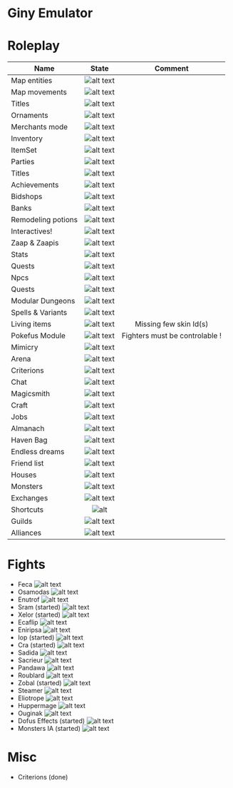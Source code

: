 

# Giny Emulator

# Roleplay

 | Name   |      State      |  Comment  
|----------|:-------------:|:-------------:|
| Map entities |   ![alt text](https://img.shields.io/badge/Done-green) | 
| Map movements |   ![alt text](https://img.shields.io/badge/Done-green)    |
| Titles | ![alt text](https://img.shields.io/badge/Done-green)  |
| Ornaments | ![alt text](https://img.shields.io/badge/Done-green)   |
| Merchants mode  | ![alt text](https://img.shields.io/badge/Todo-red)   |
| Inventory | ![alt text](https://img.shields.io/badge/Done-green)   |
| ItemSet | ![alt text](https://img.shields.io/badge/Todo-red)  |
| Parties | ![alt text](https://img.shields.io/badge/Done-green)   |
| Titles | ![alt text](https://img.shields.io/badge/Done-green)  |
| Achievements  |![alt text](https://img.shields.io/badge/Todo-red)  |
| Bidshops |![alt text](https://img.shields.io/badge/Started-orange) |
| Banks  |![alt text](https://img.shields.io/badge/Done-green)   |
| Remodeling potions | ![alt text](https://img.shields.io/badge/Todo-red) |
| Interactives! | ![alt text](https://img.shields.io/badge/Done-green)  |
| Zaap & Zaapis | ![alt text](https://img.shields.io/badge/Done-green)   |
| Stats | ![alt text](https://img.shields.io/badge/Done-green)    |
| Quests | ![alt text](https://img.shields.io/badge/Todo-red)  |
| Npcs  |![alt text](https://img.shields.io/badge/Done-green)  |
| Quests | ![alt text](https://img.shields.io/badge/Todo-red)  |
| Modular Dungeons | ![alt text](https://img.shields.io/badge/Done-green) |
| Spells & Variants | ![alt text](https://img.shields.io/badge/Done-green)   |
| Living items | ![alt text](https://img.shields.io/badge/Started-orange)  | Missing few skin Id(s)
| Pokefus Module | ![alt text](https://img.shields.io/badge/Started-orange)  | Fighters must be controlable ! 
| Mimicry | ![alt text](https://img.shields.io/badge/Todo-red)  |
| Arena  | ![alt text](https://img.shields.io/badge/Todo-red) |
| Criterions | ![alt text](https://img.shields.io/badge/Done-green)   |
| Chat | ![alt text](https://img.shields.io/badge/Done-green)   |
| Magicsmith | ![alt text](https://img.shields.io/badge/Todo-red)   |
| Craft | ![alt text](https://img.shields.io/badge/Todo-red)|
| Jobs | ![alt text](https://img.shields.io/badge/Done-green)  |
| Almanach | ![alt text](https://img.shields.io/badge/Todo-red) |
| Haven Bag | ![alt text](https://img.shields.io/badge/Todo-red) |
| Endless dreams | ![alt text](https://img.shields.io/badge/Todo-red) |
| Friend list | ![alt text](https://img.shields.io/badge/Todo-red) |
| Houses | ![alt text](https://img.shields.io/badge/Todo-red) |
| Monsters | ![alt text](https://img.shields.io/badge/Done-green)  |
| Exchanges | ![alt text](https://img.shields.io/badge/Done-green)  |
| Shortcuts | ![alt](https://img.shields.io/badge/Done-green) |
| Guilds | ![alt text](https://img.shields.io/badge/Todo-red) |
| Alliances | ![alt text](https://img.shields.io/badge/Todo-red) |


# Fights

  * Feca ![alt text](https://img.shields.io/badge/Todo-red)
  * Osamodas ![alt text](https://img.shields.io/badge/Todo-red)
  * Enutrof ![alt text](https://img.shields.io/badge/Todo-red)
  * Sram (started) ![alt text](https://img.shields.io/badge/Todo-red)
  * Xelor (started) ![alt text](https://img.shields.io/badge/Todo-red)
  * Ecaflip ![alt text](https://img.shields.io/badge/Todo-red)
  * Eniripsa ![alt text](https://img.shields.io/badge/Todo-red)
  * Iop (started) ![alt text](https://img.shields.io/badge/Todo-red)
  * Cra (started) ![alt text](https://img.shields.io/badge/Todo-red)
  * Sadida ![alt text](https://img.shields.io/badge/Todo-red) 
  * Sacrieur ![alt text](https://img.shields.io/badge/Todo-red)
  * Pandawa ![alt text](https://img.shields.io/badge/Todo-red)
  * Roublard ![alt text](https://img.shields.io/badge/Todo-red)
  * Zobal (started) ![alt text](https://img.shields.io/badge/Todo-red)
  * Steamer ![alt text](https://img.shields.io/badge/Todo-red)
  * Eliotrope ![alt text](https://img.shields.io/badge/Todo-red)
  * Huppermage  ![alt text](https://img.shields.io/badge/Todo-red)
  * Ouginak ![alt text](https://img.shields.io/badge/Todo-red)
  * Dofus Effects (started)  ![alt text](https://img.shields.io/badge/Todo-red)
  * Monsters IA (started)  ![alt text](https://img.shields.io/badge/Todo-red)

# Misc
  * Criterions (done)

